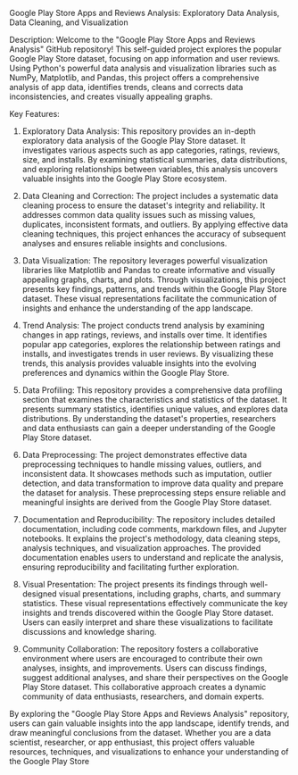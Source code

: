 Google Play Store Apps and Reviews Analysis: Exploratory Data Analysis, Data Cleaning, and Visualization

Description:
Welcome to the "Google Play Store Apps and Reviews Analysis" GitHub repository! This self-guided project explores the popular Google Play Store dataset, focusing on app information and user reviews. Using Python's powerful data analysis and visualization libraries such as NumPy, Matplotlib, and Pandas, this project offers a comprehensive analysis of app data, identifies trends, cleans and corrects data inconsistencies, and creates visually appealing graphs.

Key Features:
1. Exploratory Data Analysis: This repository provides an in-depth exploratory data analysis of the Google Play Store dataset. It investigates various aspects such as app categories, ratings, reviews, size, and installs. By examining statistical summaries, data distributions, and exploring relationships between variables, this analysis uncovers valuable insights into the Google Play Store ecosystem.

2. Data Cleaning and Correction: The project includes a systematic data cleaning process to ensure the dataset's integrity and reliability. It addresses common data quality issues such as missing values, duplicates, inconsistent formats, and outliers. By applying effective data cleaning techniques, this project enhances the accuracy of subsequent analyses and ensures reliable insights and conclusions.

3. Data Visualization: The repository leverages powerful visualization libraries like Matplotlib and Pandas to create informative and visually appealing graphs, charts, and plots. Through visualizations, this project presents key findings, patterns, and trends within the Google Play Store dataset. These visual representations facilitate the communication of insights and enhance the understanding of the app landscape.

4. Trend Analysis: The project conducts trend analysis by examining changes in app ratings, reviews, and installs over time. It identifies popular app categories, explores the relationship between ratings and installs, and investigates trends in user reviews. By visualizing these trends, this analysis provides valuable insights into the evolving preferences and dynamics within the Google Play Store.

5. Data Profiling: This repository provides a comprehensive data profiling section that examines the characteristics and statistics of the dataset. It presents summary statistics, identifies unique values, and explores data distributions. By understanding the dataset's properties, researchers and data enthusiasts can gain a deeper understanding of the Google Play Store dataset.

6. Data Preprocessing: The project demonstrates effective data preprocessing techniques to handle missing values, outliers, and inconsistent data. It showcases methods such as imputation, outlier detection, and data transformation to improve data quality and prepare the dataset for analysis. These preprocessing steps ensure reliable and meaningful insights are derived from the Google Play Store dataset.

7. Documentation and Reproducibility: The repository includes detailed documentation, including code comments, markdown files, and Jupyter notebooks. It explains the project's methodology, data cleaning steps, analysis techniques, and visualization approaches. The provided documentation enables users to understand and replicate the analysis, ensuring reproducibility and facilitating further exploration.

8. Visual Presentation: The project presents its findings through well-designed visual presentations, including graphs, charts, and summary statistics. These visual representations effectively communicate the key insights and trends discovered within the Google Play Store dataset. Users can easily interpret and share these visualizations to facilitate discussions and knowledge sharing.

9. Community Collaboration: The repository fosters a collaborative environment where users are encouraged to contribute their own analyses, insights, and improvements. Users can discuss findings, suggest additional analyses, and share their perspectives on the Google Play Store dataset. This collaborative approach creates a dynamic community of data enthusiasts, researchers, and domain experts.

By exploring the "Google Play Store Apps and Reviews Analysis" repository, users can gain valuable insights into the app landscape, identify trends, and draw meaningful conclusions from the dataset. Whether you are a data scientist, researcher, or app enthusiast, this project offers valuable resources, techniques, and visualizations to enhance your understanding of the Google Play Store
